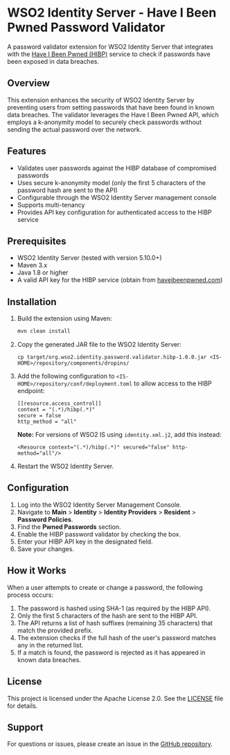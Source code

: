 # WSO2 Identity Server - Have I Been Pwned Password Validator

A password validator extension for WSO2 Identity Server that integrates with the [Have I Been Pwned (HIBP)](https://haveibeenpwned.com/) service to check if passwords have been exposed in data breaches.

## Overview

This extension enhances the security of WSO2 Identity Server by preventing users from setting passwords that have been found in known data breaches. The validator leverages the Have I Been Pwned API, which employs a k-anonymity model to securely check passwords without sending the actual password over the network.

## Features

- Validates user passwords against the HIBP database of compromised passwords
- Uses secure k-anonymity model (only the first 5 characters of the password hash are sent to the API)
- Configurable through the WSO2 Identity Server management console
- Supports multi-tenancy
- Provides API key configuration for authenticated access to the HIBP service

## Prerequisites

- WSO2 Identity Server (tested with version 5.10.0+)
- Maven 3.x
- Java 1.8 or higher
- A valid API key for the HIBP service (obtain from [haveibeenpwned.com](https://haveibeenpwned.com/API/Key))

## Installation

1. Build the extension using Maven:
   ```bash
   mvn clean install
   ```

2. Copy the generated JAR file to the WSO2 Identity Server:
   ```
   cp target/org.wso2.identity.password.validator.hibp-1.0.0.jar <IS-HOME>/repository/components/dropins/
   ```

3. Add the following configuration to `<IS-HOME>/repository/conf/deployment.toml` to allow access to the HIBP endpoint:
   ```
   [[resource.access_control]]
   context = "(.*)/hibp(.*)"
   secure = false
   http_method = "all"
   ```
   
   **Note:** For versions of WSO2 IS using `identity.xml.j2`, add this instead:
   ```
   <Resource context="(.*)/hibp(.*)" secured="false" http-method="all"/>
   ```

4. Restart the WSO2 Identity Server.

## Configuration

1. Log into the WSO2 Identity Server Management Console.
2. Navigate to **Main** > **Identity** > **Identity Providers** > **Resident** > **Password Policies**.
3. Find the **Pwned Passwords** section.
4. Enable the HIBP password validator by checking the box.
5. Enter your HIBP API key in the designated field.
6. Save your changes.

## How it Works

When a user attempts to create or change a password, the following process occurs:

1. The password is hashed using SHA-1 (as required by the HIBP API).
2. Only the first 5 characters of the hash are sent to the HIBP API.
3. The API returns a list of hash suffixes (remaining 35 characters) that match the provided prefix.
4. The extension checks if the full hash of the user's password matches any in the returned list.
5. If a match is found, the password is rejected as it has appeared in known data breaches.

## License

This project is licensed under the Apache License 2.0. See the [LICENSE](LICENSE) file for details.

## Support

For questions or issues, please create an issue in the [GitHub repository](https://github.com/wso2-extensions/identity-password-validator-hibp/issues).
